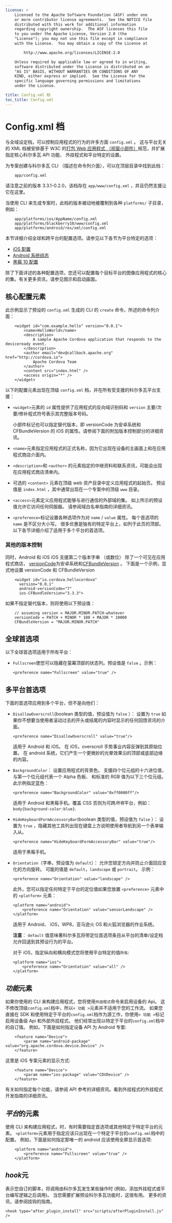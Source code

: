 ```yaml
---
license: >
    Licensed to the Apache Software Foundation (ASF) under one
    or more contributor license agreements.  See the NOTICE file
    distributed with this work for additional information
    regarding copyright ownership.  The ASF licenses this file
    to you under the Apache License, Version 2.0 (the
    "License"); you may not use this file except in compliance
    with the License.  You may obtain a copy of the License at

        http://www.apache.org/licenses/LICENSE-2.0

    Unless required by applicable law or agreed to in writing,
    software distributed under the License is distributed on an
    "AS IS" BASIS, WITHOUT WARRANTIES OR CONDITIONS OF ANY
    KIND, either express or implied.  See the License for the
    specific language governing permissions and limitations
    under the License.

title: Config.xml 档
toc_title: Config.xml
---
```


# Config.xml 档

与全域设定档，可以控制应用程式的行为的许多方面 `config.xml` 。 这与平台无关的 XML 档被安排基于 W3C 的[打包 Web 应用程式 （视窗小部件）][1]规范，并扩展指定核心科尔多瓦 API 功能、 外挂程式和平台特定的设置。

 [1]: http://www.w3.org/TR/widgets/

为专案创建与科尔多瓦 CLI （描述在命令列介面），可以在顶层目录中找到此档：

        app/config.xml
    

请注意之前的版本 3.3.1-0.2.0，该档存在 `app/www/config.xml` ，并且仍然支援让它在这里。

当使用 CLI 来生成专案时，此档的版本被动地被覆制到各种 `platforms/` 子目录，例如：

        app/platforms/ios/AppName/config.xml
        app/platforms/blackberry10/www/config.xml
        app/platforms/android/res/xml/config.xml
    

本节详细介绍全球和跨平台的配置选项。请参见以下各节为平台特定的选项：

*   [iOS 配置](../guide/platforms/ios/config.html)
*   [Android 系统组态](../guide/platforms/android/config.html)
*   [黑莓 10 配置](../guide/platforms/blackberry10/config.html)

除了下面详述的各种配置选项，您还可以配置每个目标平台的图像应用程式的核心的集。有关更多资讯，请参见图示和启动画面。

## 核心配置元素

此示例显示了预设的 `config.xml` 生成的 CLI 的 `create` 命令，所述的命令列介面：

        <widget id="com.example.hello" version="0.0.1">
            <name>HelloWorld</name>
            <description>
                A sample Apache Cordova application that responds to the deviceready event.
            </description>
            <author email="dev@callback.apache.org" href="http://cordova.io">
                Apache Cordova Team
            </author>
            <content src="index.html" />
            <access origin="*" />
        </widget>
    

以下的配置元素出现在顶级 `config.xml` 档，并在所有受支援的科尔多瓦平台支援：

*   `<widget>`元素的 `id` 属性提供了应用程式的反向域识别码和 `version` 主要/次要/修补程式符号表示其完整版本号码。
    
    小部件标记也可以指定替代版本，即 versionCode 为安卓系统和 CFBundleVersion 的 iOS 的属性。请参阅下面的附加版本控制部分的详细资讯。

*   `<name>`元素指定应用程式的正式名称，因为它出现在设备的主画面上和在应用程式商店介面内。

*   `<description>`和 `<author>` 的元素指定的中继资料和联系资讯，可能会出现在应用程式商店清单内。

*   可选的 `<content>` 元素在顶级 web 资产目录中定义应用程式的起始页。 预设值是 `index.html` ，其中通常出现在一个专案中的顶级 `www` 目录。

*   `<access>`元素定义应用程式能够与进行通信的外部域的集。 如上所示的预设值允许它访问任何伺服器。 请参阅域白名单指南的详细资讯。

*   `<preference>`标记设置各种选项作为对 `name` / `value` 属性。 每个首选项的 `name` 是不区分大小写。 很多优惠是独有的特定平台上，如列于此页的顶部。 以下各节详细介绍了适用于多个平台的首选项。

### 其他的版本控制

同时，Android 和 iOS iOS 支援第二个版本字串 （或数位） 除了一个可见在应用程式商店， [versionCode][2]为安卓系统和[CFBundleVersion][3] 。 下面是一个示例，显式地设置 versionCode 和 CFBundleVersion

 [2]: http://developer.android.com/tools/publishing/versioning.html
 [3]: http://stackoverflow.com/questions/4933093/cfbundleversion-in-the-info-plist-upload-error

        <widget id="io.cordova.hellocordova"
          version="0.0.1"
          android-versionCode="7"
          ios-CFBundleVersion="3.3.3">
    

如果不指定替代版本，则将使用以下预设值：

        // assuming version = MAJOR.MINOR.PATCH-whatever
        versionCode = PATCH + MINOR * 100 + MAJOR * 10000
        CFBundleVersion = "MAJOR.MINOR.PATCH"
    

## 全球首选项

以下全球首选项适用于所有平台：

*   `Fullscreen`使您可以隐藏在萤幕顶部的状态列。预设值是 `false` 。示例：
    
        <preference name="Fullscreen" value="true" />
        

## 多平台首选项

下面的首选项应用到多个平台，但不是向他们：

*   `DisallowOverscroll`(boolean 类型的值，预设值为 `false` ）： 设置为 `true` 如果你不想要当使用者滚动过去的开头或结尾的内容时显示的任何回馈资讯的介面。
    
        <preference name="DisallowOverscroll" value="true"/>
        
    
    适用于 Android 和 iOS。 在 iOS，overscroll 手势事业内容反弹到其原始位置。 在 android 系统，它们产生一个更微妙的光晕效果沿的顶部或底部边缘的内容。

*   `BackgroundColor`： 设置应用程式的背景色。 支援四个位元组的十六进位值，与第一个位元组代表一个 Alpha 色板、 和标准的 RGB 值为以下三个位元组。 此示例指定蓝色：
    
        <preference name="BackgroundColor" value="0xff0000ff"/>
        
    
    适用于 Android 和黑莓手机。覆盖 CSS 否则为可跨*所有*平台，例如：`body{background-color:blue}`.

*   `HideKeyboardFormAccessoryBar`(boolean 类型的值，预设值为 `false` ）： 设置为 `true` ，隐藏其他工具列出现在键盘上方说明使用者导航到另一个表单输入从。
    
        <preference name="HideKeyboardFormAccessoryBar" value="true"/>
        
    
    适用于黑莓手机。

*   `Orientation`（字串，预设值为 `default`）： 允许您锁定方向并防止介面回应变化的方向旋转。 可能的值是 `default`，`landscape` 或 `portrait`。 示例：
    
        <preference name="Orientation" value="landscape" />
        
    
    此外，您可以指定任何特定于平台的定位值如果您放置 `<preference>` 元素中的 `<platform>` 元素：
    
        <platform name="android">
            <preference name="Orientation" value="sensorLandscape" />
        </platform>
        
    
    适用于 Android、 iOS，WP8，亚马逊火 OS 和火狐浏览器的作业系统。
    
    **注意**： `default` 值意味著科尔多瓦将带定位首选项条目从平台的清单/设定档允许回退到其预设行为的平台。
    
    对于 iOS，指定纵向和横向模式您将使用平台特定的值`所有`:
    
        <platform name="ios">
            <preference name="Orientation" value="all" />
        </platform>
        
## *功能*元素

如果你使用的 CLI 来构建应用程式，您将使用`外挂程式`命令来启用设备的 Api。 这不修改顶级`config.xml`档中，所以`< 功能 >`元素并不适用于您的工作流。 如果您直接在 SDK 和使用特定于平台的`config.xml`档作为源工作，你使用`< 功能 >`标记启用设备级 Api 和外部外挂程式。 他们经常出现以特定于平台的`config.xml`档中的自订值。 例如，下面是如何指定设备 API 为 Android 专案:

        <feature name="Device">
            <param name="android-package" value="org.apache.cordova.device.Device" />
        </feature>
    

这里是 iOS 专案元素的显示方式:

        <feature name="Device">
            <param name="ios-package" value="CDVDevice" />
        </feature>
    

有关如何指定每个功能，请参阅 API 参考的详细资讯。看到外挂程式的外挂程式开发指南的详细资讯。

## *平台*的元素

使用 CLI 来构建应用程式，时，有时需要指定首选项或其他特定于特定平台的元素。 `<platform>`元素用于指定应该只出现在一个特定于平台的`config.xml`档中的配置。 例如，下面是如何指定那唯一的 android 应该使用全屏显示首选项:

        <platform name="android">
            <preference name="Fullscreen" value="true" />
        </platform>
    

## *hook*元

表示您自订的脚本，将调用由科尔多瓦发生某些操作时 (例如，添加外挂程式或平台编写逻辑之后调用)。 当您需要扩展预设科尔多瓦功能时，这很有用。 更多的资讯，请参阅挂钩的指南。

    <hook type="after_plugin_install" src="scripts/afterPluginInstall.js" />